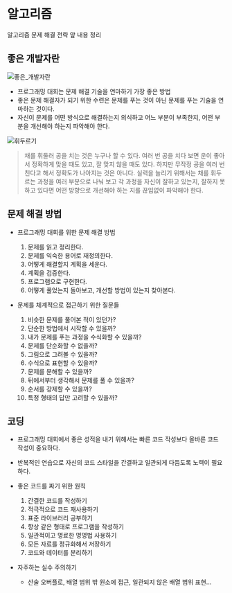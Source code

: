 # 알고리즘

알고리즘 문제 해결 전략 앞 내용 정리

## 좋은 개발자란

![좋은_개발자란](https://user-images.githubusercontent.com/38815618/85420208-dc681600-b5ad-11ea-880d-bce97e4fae2b.PNG)

- 프로그래밍 대회는 문제 해결 기술을 연마하기 가장 좋은 방법
- 좋은 문제 해결자가 되기 위한 수련은 문제를 푸는 것이 아닌 문제를 푸는 기술을 연마하는 것이다.
- 자신이 문제를 어떤 방식으로 해결하는지 의식하고 어느 부분이 부족한지, 어떤 부분을 개선해야 하는지 파악해야 한다.

![휘두르기](https://user-images.githubusercontent.com/38815618/85420329-04577980-b5ae-11ea-9973-1d08f0eebdc7.PNG)

> 채를 휘둘러 공을 치는 것은 누구나 할 수 있다. 여러 번 공을 치다 보면 운이 좋아서 정확하게 맞을 때도 있고, 잘 맞지 않을 때도 있다.
> 하지만 무작정 공을 여러 번 친다고 해서 정확도가 나아지는 것은 아니다.
> 실력을 늘리기 위해서는 채를 휘두르는 과정을 여러 부분으로 나눠 보고 각 과정을 자신이 잘하고 있는지, 잘하지 못하고 있다면 어떤 방향으로 개선해야 하는 지를 끊임없이 파악해야 한다.

## 문제 해결 방법

- 프로그래밍 대회를 위한 문제 해결 방법
  1. 문제를 읽고 정리한다.
  2. 문제를 익숙한 용어로 재정의한다.
  3. 어떻게 해결할지 계획을 세운다.
  4. 계획을 검증한다.
  5. 프로그램으로 구현한다.
  6. 어떻게 풀었는지 돌아보고, 개선할 방법이 있는지 찾아본다.

- 문제를 체계적으로 접근하기 위한 질문들
  1. 비슷한 문제를 풀어본 적이 있던가?
  2. 단순한 방법에서 시작할 수 있을까?
  3. 내가 문제를 푸는 과정을 수식화할 수 있을까?
  4. 문제를 단순화할 수 없을까?
  5. 그림으로 그려볼 수 있을까?
  6. 수식으로 표현할 수 있을까?
  7. 문제를 분해할 수 있을까?
  8. 뒤에서부터 생각해서 문제를 풀 수 있을까?
  9. 순서를 강제할 수 있을까?
  10. 특정 형태의 답만 고려할 수 있을까?

## 코딩

- 프로그래밍 대회에서 좋은 성적을 내기 위해서는 빠른 코드 작성보다 올바른 코드 작성이 중요하다.
- 반복적인 연습으로 자신의 코드 스타일을 간결하고 일관되게 다듬도록 노력이 필요하다.

- 좋은 코드를 짜기 위한 원칙
  1. 간결한 코드를 작성하기
  2. 적극적으로 코드 재사용하기
  3. 표준 라이브러리 공부하기
  4. 항상 같은 형태로 프로그램을 작성하기
  5. 일관적이고 명료한 명명법 사용하기
  6. 모든 자료를 정규화해서 저장하기
  7. 코드와 데이터를 분리하기

- 자주하는 실수 주의하기
  - 산술 오버플로, 배열 범위 밖 원소에 접근, 일관되지 않은 배열 범위 표현...
